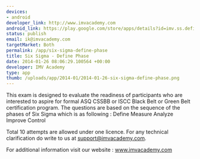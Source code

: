 ```yaml
--- 
devices: 
- android
developer_link: http://www.imvacademy.com
android_link: https://play.google.com/store/apps/details?id=imv.ss.define.phase
status: publish
email: ik@imvacademy.com
targetMarket: Both
permalink: /app/six-sigma-define-phase
title: Six Sigma - Define Phase
date: 2014-01-26 08:06:29.100564 +00:00
developer: IMV Academy
type: app
thumb: /uploads/app/2014-01/2014-01-26-six-sigma-define-phase.png
---
```


This exam is designed to evaluate the readiness of participants who are interested to aspire for formal ASQ CSSBB or ISCC Black Belt or Green Belt certification program.
The questions are based on the sequence of the phases of Six Sigma which is as following :
Define
Measure
Analyze
Improve
Control

Total 10 attempts are allowed under one licence. For any technical clarification do write to us at support@imvacademy.com.

For additional information visit our website : www.imvacademy.com
